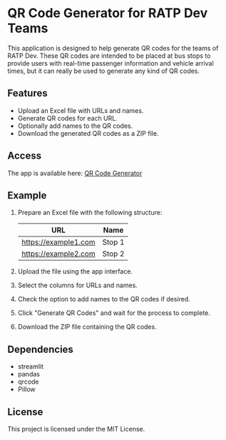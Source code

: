 # QR Code Generator for RATP Dev Teams

This application is designed to help generate QR codes for the teams of RATP Dev. These QR codes are intended to be placed at bus stops to provide users with real-time passenger information and vehicle arrival times, but it can really be used to generate any kind of QR codes.

## Features

- Upload an Excel file with URLs and names.
- Generate QR codes for each URL.
- Optionally add names to the QR codes.
- Download the generated QR codes as a ZIP file.

## Access

The app is available here: [QR Code Generator](https://qrcodegenerator-corentin-t.streamlit.app/)

## Example

1. Prepare an Excel file with the following structure:

   | URL                  | Name   |
   |----------------------|--------|
   | https://example1.com | Stop 1 |
   | https://example2.com | Stop 2 |

2. Upload the file using the app interface.
3. Select the columns for URLs and names.
4. Check the option to add names to the QR codes if desired.
5. Click "Generate QR Codes" and wait for the process to complete.
6. Download the ZIP file containing the QR codes.

## Dependencies

- streamlit
- pandas
- qrcode
- Pillow

## License

This project is licensed under the MIT License.
